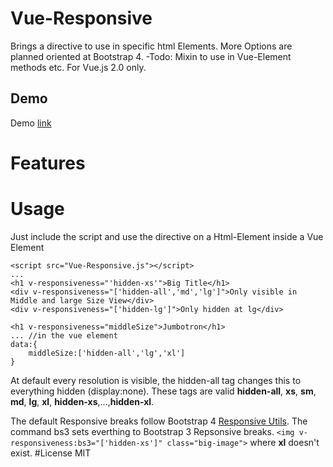 # Vue-Responsive
Brings a directive to use in specific html Elements. More Options are planned oriented at Bootstrap 4.
-Todo: Mixin to use in Vue-Element methods etc.
For Vue.js 2.0 only. 

## Demo
Demo [link](Demo.html)

# Features

# Usage
Just include the script and use the directive on a Html-Element inside a Vue Element

    <script src="Vue-Responsive.js"></script>
    ...
    <h1 v-responsiveness="'hidden-xs'">Big Title</h1>
    <div v-responsiveness="['hidden-all','md','lg']">Only visible in Middle and large Size View</div>
    <div v-responsiveness="['hidden-lg']">Only hidden at lg</div>

    <h1 v-responsiveness="middleSize">Jumbotron</h1>
	...	//in the vue element
	data:{
		middleSize:['hidden-all','lg','xl']
	} 

    
At default every resolution is visible, the hidden-all tag changes this to everything hidden (display:none). These tags are valid **hidden-all**, **xs**, **sm**, **md**, **lg**, **xl**, **hidden-xs**,...,**hidden-xl**.    

The default Responsive breaks follow Bootstrap 4 [Responsive Utils](https://v4-alpha.getbootstrap.com/layout/responsive-utilities/).
The command bs3 sets everthing to Bootstrap 3 Repsonsive breaks.
`<img v-responsiveness:bs3="['hidden-xs']" class="big-image">` 
where **xl** doesn't exist.
#License
MIT
